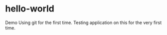 # hello-world
Demo
Using git for the first time. Testing application on this for the very first time.
